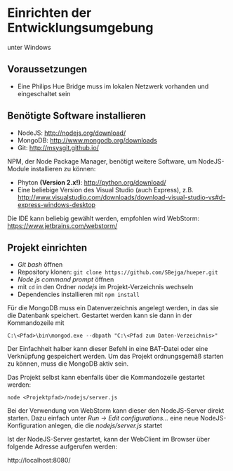# Einrichten der Entwicklungsumgebung

unter Windows

## Voraussetzungen

-   Eine Philips Hue Bridge muss im lokalen Netzwerk vorhanden und eingeschaltet sein


## Benötigte Software installieren

-   NodeJS: http://nodejs.org/download/
-   MongoDB: http://www.mongodb.org/downloads
-   Git: http://msysgit.github.io/

NPM, der Node Package Manager, benötigt weitere Software, um NodeJS-Module installieren zu können:

-   Phyton **(Version 2.x!)**: http://python.org/download/
-   Eine beliebige Version des Visual Studio (auch Express), z.B. http://www.visualstudio.com/downloads/download-visual-studio-vs#d-express-windows-desktop


Die IDE kann beliebig gewählt werden, empfohlen wird WebStorm: https://www.jetbrains.com/webstorm/


## Projekt einrichten

-   *Git bash* öffnen
-   Repository klonen: `git clone https://github.com/SBejga/hueper.git`
-   *Node.js command prompt* öffnen
-   mit `cd` in den Ordner *nodejs* im Projekt-Verzeichnis wechseln
-   Dependencies installieren mit `npm install`

Für die MongoDB muss ein Datenverzeichnis angelegt werden, in das sie die Datenbank speichert. Gestartet werden kann sie dann in der Kommandozeile mit

    C:\<Pfad>\bin\mongod.exe --dbpath "C:\<Pfad zum Daten-Verzeichnis>"

Der Einfachheit halber kann dieser Befehl in eine BAT-Datei oder eine Verknüpfung gespeichert werden. Um das Projekt ordnungsgemäß starten zu können, muss die MongoDB aktiv sein.

Das Projekt selbst kann ebenfalls über die Kommandozeile gestartet werden:

    node <Projektpfad>/nodejs/server.js

Bei der Verwendung von WebStorm kann dieser den NodeJS-Server direkt starten. Dazu einfach unter *Run -> Edit configurations...* eine neue NodeJS-Konfiguration anlegen, die die *nodejs/server.js* startet

Ist der NodeJS-Server gestartet, kann der WebClient im Browser über folgende Adresse aufgerufen werden:

http://localhost:8080/
